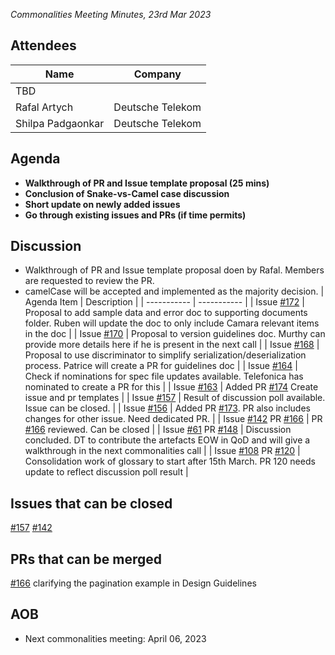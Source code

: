 *Commonalities Meeting Minutes, 23rd Mar 2023*

## Attendees

| Name | Company |
| ---- | ------- |
| TBD |
| Rafal Artych | Deutsche Telekom |
| Shilpa Padgaonkar | Deutsche Telekom |

## Agenda

* **Walkthrough of PR and Issue template proposal (25 mins)**
* **Conclusion of Snake-vs-Camel case discussion**
* **Short update on newly added issues**
* **Go through existing issues and PRs (if time permits)**

## Discussion
* Walkthrough of PR and Issue template proposal doen by Rafal. Members are requested to review the PR.
* camelCase will be accepted and implemented as the majority decision. 
| Agenda Item | Description |
| ----------- | ----------- |
| Issue [#172](https://github.com/camaraproject/WorkingGroups/issues/172) | Proposal to add sample data and error doc to supporting documents folder. Ruben will update the doc to only include Camara relevant items in the doc |
| Issue [#170](https://github.com/camaraproject/WorkingGroups/issues/170) | Proposal to version guidelines doc. Murthy can provide more details here if he is present in the next call |
| Issue [#168](https://github.com/camaraproject/WorkingGroups/issues/168) | Proposal to use discriminator to simplify serialization/deserialization process. Patrice will create a PR for guidelines doc |
| Issue [#164](https://github.com/camaraproject/WorkingGroups/issues/164) | Check if nominations for spec file updates available. Telefonica has nominated to create a PR for this |
| Issue [#163](https://github.com/camaraproject/WorkingGroups/issues/163) | Added PR [#174](https://github.com/camaraproject/WorkingGroups/pull/174) Create issue and pr templates  |
| Issue [#157](https://github.com/camaraproject/WorkingGroups/issues/157) | Result of discussion poll available. Issue can be closed. |
| Issue [#156](https://github.com/camaraproject/WorkingGroups/issues/156) | Added PR [#173](https://github.com/camaraproject/WorkingGroups/pull/173). PR also includes changes for other issue. Need dedicated PR. |
| Issue [#142](https://github.com/camaraproject/WorkingGroups/issues/142) PR [#166](https://github.com/camaraproject/WorkingGroups/pull/166) | PR [#166](https://github.com/camaraproject/WorkingGroups/pull/166) reviewed. Can be closed |
| Issue [#61](https://github.com/camaraproject/WorkingGroups/issues/61) PR [#148](https://github.com/camaraproject/WorkingGroups/pull/148) | Discussion concluded. DT to contribute the artefacts EOW in QoD and will give a walkthrough in the next commonalities call |
| Issue [#108](https://github.com/camaraproject/WorkingGroups/issues/108) PR [#120](https://github.com/camaraproject/WorkingGroups/pull/120) | Consolidation work of glossary to start after 15th March. PR 120 needs update to reflect discussion poll result |

## Issues that can be closed

[#157](https://github.com/camaraproject/WorkingGroups/issues/157) [#142](https://github.com/camaraproject/WorkingGroups/issues/142)

## PRs that can be merged

[#166](https://github.com/camaraproject/WorkingGroups/pull/166) clarifying the pagination example in Design Guidelines

## AOB

* Next commonalities meeting: April 06, 2023
